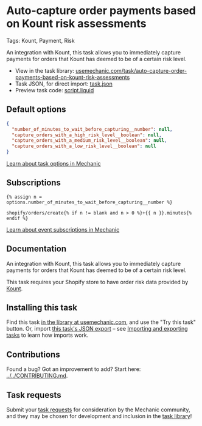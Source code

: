 # Auto-capture order payments based on Kount risk assessments

Tags: Kount, Payment, Risk

An integration with Kount, this task allows you to immediately capture payments for orders that Kount has deemed to be of a certain risk level.

* View in the task library: [usemechanic.com/task/auto-capture-order-payments-based-on-kount-risk-assessments](https://usemechanic.com/task/auto-capture-order-payments-based-on-kount-risk-assessments)
* Task JSON, for direct import: [task.json](../../tasks/auto-capture-order-payments-based-on-kount-risk-assessments.json)
* Preview task code: [script.liquid](./script.liquid)

## Default options

```json
{
  "number_of_minutes_to_wait_before_capturing__number": null,
  "capture_orders_with_a_high_risk_level__boolean": null,
  "capture_orders_with_a_medium_risk_level__boolean": null,
  "capture_orders_with_a_low_risk_level__boolean": null
}
```

[Learn about task options in Mechanic](https://docs.usemechanic.com/article/471-task-options)

## Subscriptions

```liquid
{% assign n = options.number_of_minutes_to_wait_before_capturing__number %}

shopify/orders/create{% if n != blank and n > 0 %}+{{ n }}.minutes{% endif %}
```

[Learn about event subscriptions in Mechanic](https://docs.usemechanic.com/article/408-subscriptions)

## Documentation

An integration with Kount, this task allows you to immediately capture payments for orders that Kount has deemed to be of a certain risk level.

This task requires your Shopify store to have order risk data provided by [Kount](https://www.kount.com).

## Installing this task

Find this task [in the library at usemechanic.com](https://usemechanic.com/task/auto-capture-order-payments-based-on-kount-risk-assessments), and use the "Try this task" button. Or, import [this task's JSON export](../../tasks/auto-capture-order-payments-based-on-kount-risk-assessments.json) – see [Importing and exporting tasks](https://docs.usemechanic.com/article/505-importing-and-exporting-tasks) to learn how imports work.

## Contributions

Found a bug? Got an improvement to add? Start here: [../../CONTRIBUTING.md](../../CONTRIBUTING.md).

## Task requests

Submit your [task requests](https://mechanic.canny.io/task-requests) for consideration by the Mechanic community, and they may be chosen for development and inclusion in the [task library](https://tasks.mechanic.dev/)!
